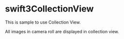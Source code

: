 # swift3CollectionView

This is sample to use Collection View.

All images in camera roll are displayed in collection view.

